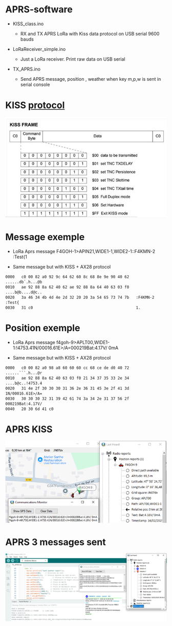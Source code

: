 # APRS-software

- KISS_class.ino

	- RX and TX APRS LoRa with Kiss data protocol on USB serial 9600 bauds 

- LoRaReceiver_simple.ino

	- Just a LoRa receiver. Print raw data on USB serial 
	
- TX_APRS.ino

	-  Send APRS message, position , weather when key m,p,w is sent in serial console

# KISS [protocol](https://notblackmagic.com/bitsnpieces/ax.25/)

![Kiss](../../images/Kiss.png "kiss")


# Message exemple

- LoRa Aprs message
F4GOH-1>APIN21,WIDE1-1,WIDE2-1::F4KMN-2  :Test{1

- Same message but with KISS + AX28 protocol

```
0000   c0 00 82 a0 92 9c 64 62 60 8c 68 8e 9e 90 40 62   ......db`.h...@b
0010   ae 92 88 8a 62 40 62 ae 92 88 8a 64 40 63 03 f0   ....b@b....d@c..
0020   3a 46 34 4b 4d 4e 2d 32 20 20 3a 54 65 73 74 7b   :F4KMN-2  :Test{
0030   31 c0                                             1.
```

# Position exemple

- LoRa Aprs message
f4goh-9>APLT00,WIDE1-1:!4753.41N/00016.61E>/A=000219Bat:4.17V/ 0mA

- Same message but with KISS + AX28 protocol
```
0000   c0 00 82 a0 98 a8 60 60 60 cc 68 ce de d0 40 72   ......```.h...@r
0010   ae 92 88 8a 62 40 63 03 f0 21 34 37 35 33 2e 34   ....b@c..!4753.4
0020   31 4e 2f 30 30 30 31 36 2e 36 31 45 3e 2f 41 3d   1N/00016.61E>/A=
0030   30 30 30 32 31 39 42 61 74 3a 34 2e 31 37 56 2f   000219Bat:4.17V/
0040   20 30 6d 41 c0   
```

# APRS KISS

![kiss](../../images/pinPointAPRS_KISS.png "kiss")

# APRS 3 messages sent

![aprs](../../images/pinPointAPRS_3Keys.png "aprs")


